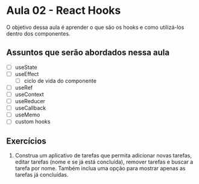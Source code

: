 # Aula 02 - React Hooks

O objetivo dessa aula é aprender o que são os hooks e como 
utilizá-los dentro dos componentes.

## Assuntos que serão abordados nessa aula
- [ ] useState
- [ ] useEffect
  - [ ] ciclo de vida do componente 
- [ ] useRef
- [ ] useContext
- [ ] useReducer
- [ ] useCallback
- [ ] useMemo
- [ ] custom hooks

## Exercícios
1) Construa um aplicativo de tarefas que permita adicionar novas tarefas, editar tarefas (nome e se já está concluída), remover tarefas e buscar a tarefa por nome. Também inclua uma opção para mostrar apenas as tarefas já concluídas. 
